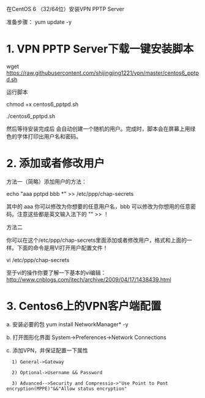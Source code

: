在CentOS 6 （32/64位）安装VPN PPTP Server

准备步骤： yum update -y

# 1. VPN PPTP Server下载一键安装脚本

wget https://raw.githubusercontent.com/shijingjing1221/vpn/master/centos6_pptpd.sh

运行脚本

chmod +x centos6_pptpd.sh

./centos6_pptpd.sh

然后等待安装完成后 会自动创建一个随机的用户。完成时，脚本会在屏幕上用绿色的字体打印出用户名和密码。



# 2. 添加或者修改用户

方法一（简略）添加用户的方法：

echo "aaa pptpd bbb *"  >> /etc/ppp/chap-secrets

其中的 aaa 你可以修改为你想要的任意用户名，bbb 可以修改为你想用的任意密码。注意这些都是英文输入法下的 "" >>    ！

方法二

你可以在这个/etc/ppp/chap-secrets里面添加或者修改用户，格式和上面的一样。下面的命令是用VI打开用户配置文件！

vi /etc/ppp/chap-secrets

至于vi的操作你要了解一下基本的vi编辑：http://www.cnblogs.com/itech/archive/2009/04/17/1438439.html


# 3. Centos6上的VPN客户端配置

  a. 安装必要的包   yum install NetworkManager* -y
  
  b. 打开图形化界面 System->Preferences->Network Connections
  
  c. 添加VPN，并保证配置一下属性
  
      1) General->Gateway
      
      2) Optional->Username && Password
      
      3) Advanced-->Security and Compressio->"Use Point to Pont encryption(MPPE)"&&"Allow status encryption"

